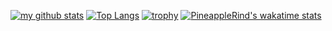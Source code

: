 [![my github stats](https://github-readme-stats.vercel.app/api?username=pineapplerind&count_private=true&include_all_commits=true&theme=onedark)](https://github.com/pineapplerind)
[![Top Langs](https://github-readme-stats.vercel.app/api/top-langs/?username=pineapplerind&show_icons=true&theme=onedark)](https://github.com/pineapplerind)
[![trophy](https://github-profile-trophy.vercel.app/?username=pineapplerind&theme=onedark)](https://github.com/ryo-ma/github-profile-trophy)
[![PineappleRind's wakatime stats](https://github-readme-stats.vercel.app/api/wakatime?username=pineapplerind&theme=onedark)](https://github.com/pineapplerind)
